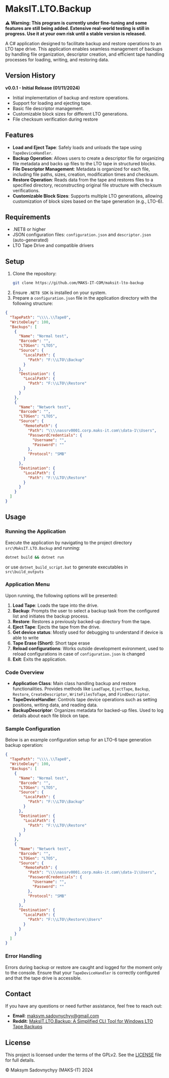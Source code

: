 # MaksIT.LTO.Backup

**⚠️ Warning: This program is currently under fine-tuning and some features are still being added. Extensive real-world testing is still in progress. Use it at your own risk until a stable version is released.**

A C# application designed to facilitate backup and restore operations to an LTO tape drive. This application enables seamless management of backups by handling file organization, descriptor creation, and efficient tape handling processes for loading, writing, and restoring data.

## Version History

**v0.0.1 - Initial Release (01/11/2024)**
- Initial implementation of backup and restore operations.
- Support for loading and ejecting tape.
- Basic file descriptor management.
- Customizable block sizes for different LTO generations.
- File checksum verification during restore

## Features

- **Load and Eject Tape**: Safely loads and unloads the tape using `TapeDeviceHandler`.
- **Backup Operation**: Allows users to create a descriptor file for organizing file metadata and backs up files to the LTO tape in structured blocks.
- **File Descriptor Management**: Metadata is organized for each file, including file paths, sizes, creation, modification times and checksum.
- **Restore Operation**: Reads data from the tape and restores files to a specified directory, reconstructing original file structure with checksum verifications.
- **Customizable Block Sizes**: Supports multiple LTO generations, allowing customization of block sizes based on the tape generation (e.g., LTO-6).

## Requirements

- .NET8 or higher
- JSON configuration files: `configuration.json` and `descriptor.json` (auto-generated)
- LTO Tape Drive and compatible drivers

## Setup

1. Clone the repository:
   ```bash
   git clone https://github.com/MAKS-IT-COM/maksit-lto-backup
   ```
2. Ensure `.NET8 SDK` is installed on your system.
3. Prepare a `configuration.json` file in the application directory with the following structure:

```json
{
  "TapePath": "\\\\.\\Tape0",
  "WriteDelay": 100,
  "Backups": [
    {
      "Name": "Normal test",
      "Barcode": "",
      "LTOGen": "LTO5",
      "Source": {
        "LocalPath": {
          "Path": "F:\\LTO\\Backup"
        }
      },
      "Destination": {
        "LocalPath": {
          "Path": "F:\\LTO\\Restore"
        }
      }
    },
    {
      "Name": "Network test",
      "Barcode": "",
      "LTOGen": "LTO5",
      "Source": {
        "RemotePath": {
          "Path": "\\\\nassrv0001.corp.maks-it.com\\data-1\\Users",
          "PasswordCredentials": {
            "Username": "",
            "Password": ""
          },
          "Protocol": "SMB"
        }
      },
      "Destination": {
        "LocalPath": {
          "Path": "F:\\LTO\\Restore"
        }
      }
    }
  ]
}
```

## Usage

### Running the Application

Execute the application by navigating to the project directory `src\MaksIT.LTO.Backup` and running:
```bash
dotnet build && dotnet run
```

or use `dotnet_build_script.bat` to generate executables in `src\build_outputs`

### Application Menu

Upon running, the following options will be presented:

1. **Load Tape**: Loads the tape into the drive.
2. **Backup**: Prompts the user to select a backup task from the configured list and initiates the backup process.
3. **Restore**: Restores a previously backed-up directory from the tape.
4. **Eject Tape**: Ejects the tape from the drive.
5. **Get device status**: Mostly used for debugging to understand if device is able to write
6. **Tape Erase (Short)**: Short tape erase
7. **Reload configurations**: Works outside development evironment, used to reload configurations in case of `configuration.json` is changed
8. **Exit**: Exits the application.

### Code Overview

- **Application Class**: Main class handling backup and restore functionalities. Provides methods like `LoadTape`, `EjectTape`, `Backup`, `Restore`, `CreateDescriptor`, `WriteFilesToTape`, and `FindDescriptor`.
- **TapeDeviceHandler**: Controls tape device operations such as setting positions, writing data, and reading data.
- **BackupDescriptor**: Organizes metadata for backed-up files. Used to log details about each file block on tape.

### Sample Configuration

Below is an example configuration setup for an LTO-6 tape generation backup operation:

```json
{
  "TapePath": "\\\\.\\Tape0",
  "WriteDelay": 100,
  "Backups": [
    {
      "Name": "Normal test",
      "Barcode": "",
      "LTOGen": "LTO5",
      "Source": {
        "LocalPath": {
          "Path": "F:\\LTO\\Backup"
        }
      },
      "Destination": {
        "LocalPath": {
          "Path": "F:\\LTO\\Restore"
        }
      }
    },
    {
      "Name": "Network test",
      "Barcode": "",
      "LTOGen": "LTO5",
      "Source": {
        "RemotePath": {
          "Path": "\\\\nassrv0001.corp.maks-it.com\\data-1\\Users",
          "PasswordCredentials": {
            "Username": "",
            "Password": ""
          },
          "Protocol": "SMB"
        }
      },
      "Destination": {
        "LocalPath": {
          "Path": "F:\\LTO\\Restore\\Users"
        }
      }
    }
  ]
}
```

### Error Handling

Errors during backup or restore are caught and logged for the moment only to the console. Ensure that your `TapeDeviceHandler` is correctly configured and that the tape drive is accessible.

## Contact

If you have any questions or need further assistance, feel free to reach out:

- **Email**: [maksym.sadovnychyy@gmail.com](mailto:maksym.sadovnychyy@gmail.com)
- **Reddit**: [MaksIT.LTO.Backup: A Simplified CLI Tool for Windows LTO Tape Backups](https://www.reddit.com/r/MaksIT/comments/1ghgbx5/maksitltobackup_a_simplified_cli_tool_for_windows/?utm_source=share&utm_medium=web3x&utm_name=web3xcss&utm_term=1&utm_content=share_button)

## License

This project is licensed under the terms of the GPLv2. See the [LICENSE](./LICENSE) file for full details.

© Maksym Sadovnychyy (MAKS-IT) 2024